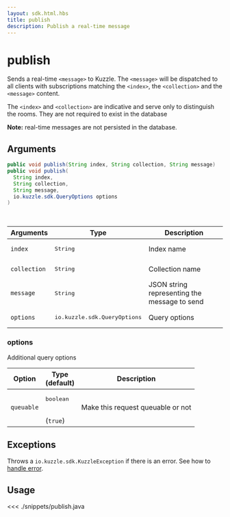 ```yaml
---
layout: sdk.html.hbs
title: publish
description: Publish a real-time message
---
```


# publish

Sends a real-time `<message>` to Kuzzle. The `<message>` will be dispatched to all clients with subscriptions matching the `<index>`, the `<collection>` and the `<message>` content.

The `<index>` and `<collection>` are indicative and serve only to distinguish the rooms. They are not required to exist in the database

**Note:** real-time messages are not persisted in the database.

## Arguments

```java
public void publish(String index, String collection, String message)
public void publish(
  String index,
  String collection,
  String message,
  io.kuzzle.sdk.QueryOptions options
)
```

<br/>

| Arguments    | Type                                  | Description                                  |
| ------------ | ------------------------------------- | -------------------------------------------- |
| `index`      | <pre>String</pre>                     | Index name                                   |
| `collection` | <pre>String</pre>                     | Collection name                              |
| `message`    | <pre>String</pre>                     | JSON string representing the message to send |
| `options`    | <pre>io.kuzzle.sdk.QueryOptions</pre> | Query options                                |

### options

Additional query options

| Option     | Type<br/>(default)              | Description                       |
| ---------- | ------------------------------- | --------------------------------- |
| `queuable` | <pre>boolean</pre><br/>(`true`) | Make this request queuable or not |

## Exceptions

Throws a `io.kuzzle.sdk.KuzzleException` if there is an error. See how to [handle error](/sdk/java/1/essentials/error-handling/).

## Usage

<<< ./snippets/publish.java
